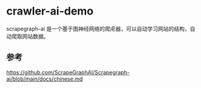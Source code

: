 # crawler-ai-demo

scrapegraph-ai 是一个基于图神经网络的爬虍器，可以自动学习网站的结构，自动爬取网站数据。

## 参考

https://github.com/ScrapeGraphAI/Scrapegraph-ai/blob/main/docs/chinese.md